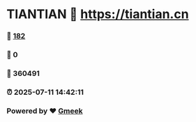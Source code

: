 # TIANTIAN :link: https://tiantian.cn 
### :page_facing_up: [182](https://tiantian.cn/tag.html) 
### :speech_balloon: 0 
### :hibiscus: 360491 
### :alarm_clock: 2025-07-11 14:42:11 
### Powered by :heart: [Gmeek](https://github.com/Meekdai/Gmeek)
